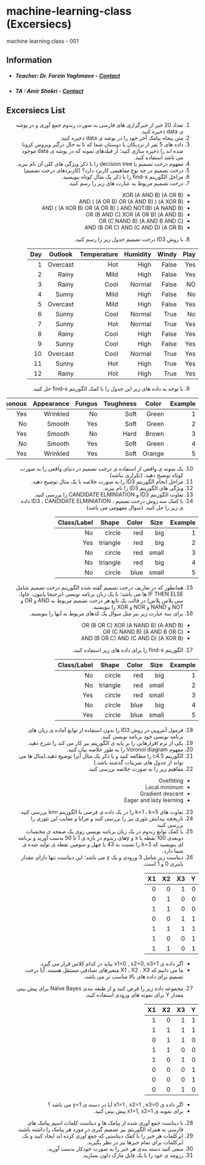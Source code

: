 # machine-learning-class (Excersiecs)

machine learning class - 001

## Information

- ##### Teacher: Dr. Farzin Yaghmaee - [Contact](mailto:f_yaghmaee@semnan.ac.ir)
- ##### TA : Amir Shokri - [Contact](mailto:amirsh.nll@gmail.com)

## Excersiecs List

<div dir="rtl">

1. تعداد 20 خبر از خبرگزاری های فارسی به صورت رندوم جمع آوری و در پوشه ی data ذخیره کنید.
2. متن پنجاه پیامک آخر خود را در پوشه ی data ذخیره کنید.
3. داده های 5 نفر از نزدیکان یا دوستان شما که تا به حال درگیر ویروس کرونا شده اند را ذخیره سازی کنید؛ از فیلدهای نمونه که در پوشه ی data موجود می باشد استفاده کنید.
4. مفهوم درخت تصمیم یا decision tree را با ذکر ویژگی های کلی آن نام ببرید.
5. درخت تصمیم در چه نوع مفاهیمی کاربرد دارد؟ (کاربردهای درخت تصمیم)
6. مراحل الگوریتم find-s را با ذکر یک مثال کوتاه بنویسید.
7. درخت تصمیم مربوط به عبارت های زیر را رسم کنید.

- (A OR B) XOR (A AND B)
- (A XOR B) AND ( (A OR B) OR (A AND B) )
- (A NAND B) AND ( (A XOR B) OR (A OR B) ) AND NOT(B)
- (A AND B) OR (B AND C) XOR (A OR B)
- (A AND B AND C) OR (C NAND B)
- (A OR B) AND (B OR C) AND (C AND D)

8. با روش ID3 درخت تصمیم جدول زیر را رسم کنید.

| Play | Windy | Humidity | Temperature | Outlook  | Day |
| ---- | ----- | -------- | ----------- | -------- | --- |
| Yes  | False | High     | Hot         | Overcast | 1   |
| Yes  | False | High     | Mild        | Rainy    | 2   |
| NO   | False | Normal   | Cool        | Rainy    | 3   |
| No   | False | High     | Mild        | Sunny    | 4   |
| Yes  | False | High     | Mild        | Overcast | 5   |
| No   | True  | Normal   | Cool        | Sunny    | 6   |
| Yes  | True  | Normal   | Hot         | Sunny    | 7   |
| Yes  | False | High     | Cool        | Rainy    | 8   |
| Yes  | False | High     | Cool        | Sunny    | 9   |
| Yes  | True  | Normal   | Cool        | Overcast | 10  |
| Yes  | True  | High     | Hot         | Sunny    | 11  |
| Yes  | True  | High     | Hot         | Rainy    | 12  |

9. با توجه به داده های زیر این جدول را با کمک الگوریتم find-s حل کنید.

| Example | Color  | Toughness | Fungus | Appearance | Poisonous |
| ------- | ------ | --------- | ------ | ---------- | --------- |
| 1       | Green  | Soft      | No     | Wrinkled   | Yes       |
| 2       | Green  | Soft      | Yes    | Smooth     | No        |
| 3       | Brown  | Hard      | No     | Smooth     | Yes       |
| 4       | Green  | Soft      | Yes    | Smooth     | No        |
| 5       | Orange | Soft      | Yes    | Wrinkled   | Yes       |

10. یک نمونه ی واقعی از استفاده ی درخت تصمیم در دنیای واقعی را به صورت کوتاه توضیح دهید. (تکراری نباشد)
11. مراحل انجام الگوریتم ID3 را به صورت خلاصه با یک مثال توضیح دهید.
12. ویژگی های الگوریتم ID3 را نام ببرید.
13. تفاوت الگوریتم ID3 و CANDIDATE ELMINIATION را بررسی کنید.
14. با کمک سه روش درخت تصمیم ، ID3 ، CANDIDATE ELMINIATION داده ی زیر را حل کنید. (سوال مفهومی می باشد)

| Example | Size  | Color | Shape    | Class/Label |
| ------- | ----- | ----- | -------- | ----------- |
| 1       | big   | red   | circle   | No          |
| 2       | big   | red   | triangle | Yes         |
| 3       | small | red   | circle   | No          |
| 4       | big   | red   | triangle | No          |
| 5       | small | blue  | circle   | No          |

15. همانطور که در تعاریف درخت تصمیم گفته شده الگوریتم درخت تصمیم شامل IF THEN ELSE ها می باشد؛ با یک زبان برنامه نویسی (ترجیحا پایتون، جاوا، سی پلاس پلاس) در قالب یک تابع هر درخت تصمیم مربوط به AND و OR و NOT و NAND و NOR و XOR را بنویسید.
16. برای سه عبارت زیر نیز مثل سوال یک کدهای مربوط به آنها را بنویسید.

- (A AND B) OR (B OR C) XOR (A NAND B)
- (A AND B OR C) OR (C NAND B)
- (A XOR B) AND (B OR C) AND (C AND D)

17. الگوریتم find-s را برای داده های زیر استفاده کنید.

| Example | Size  | Color | Shape    | Class/Label |
| ------- | ----- | ----- | -------- | ----------- |
| 1       | big   | red   | circle   | No          |
| 2       | small | red   | triangle | No          |
| 3       | small | red   | circle   | Yes         |
| 4       | big   | blue  | circle   | No          |
| 5       | small | blue  | circle   | Yes         |

18. فرمول آنتروپی در روش ID3 را بدون استفاده از توابع آماده ی زبان های برنامه نویسی خود برنامه نویسی کنید.
19. یکی از نرم افزارهایی را بر پایه ی الگوریتم بیز کار می کند را شرح دهید.
20. مفهوم Voronoi diagram را به طور خلاصه بیان کنید.
21. الگوریتم c4.5 را مطالعه کنید و با ذکر یک مثال آنرا توضیح دهید.(مثال ها می تواند از جدول های تمرینات گذشته باشد.)
22. مفاهیم زیر را به صورت خلاصه بررسی کنید.

- Ovefitting
- Local minimum
- Gradient descent
- Eager and lazy learning

23. تفاوت های k=1 ، k=5 را در یک داده ی فرضی با الگوریتم knn بررسی کنید.
24. تاریخچه پیدایش تئوری بیز را بررسی کنید و مزایا و معایب این تئوری را بررسی کنید.
25. با کمک توابع رندوم در یک زبان برنامه نویسی روی یک صفحه ی مختصات دوبعدی 100 نقطه با x و yهای رندوم در بازه ی 1 تا 50 بدست آورید و برنامه ای بنویسید که k=3 را نسبت به 43 یا چهل و سومین نقطه ی تولید شده ی شما دارد.
26. دیتاست زیر شامل 3 ورودی و یک y می باشد؛ این دیتاست تنها دارای مقدار باینری 0 و 1 است.

| Y   | X3  | X2  | X1  |
| --- | --- | --- | --- |
| 0   | 1   | 0   | 0   |
| 0   | 0   | 1   | 0   |
| 0   | 0   | 1   | 1   |
| 1   | 1   | 0   | 0   |
| 1   | 1   | 1   | 1   |
| 1   | 0   | 0   | 1   |
| 1   | 0   | 1   | 1   |

- اگر داده ی x1=0 , x2=0, x3=1 بیاید در کدام کلاس قرار می گیرد.
- ما می دانیم که X1 ، X2 ، X3 متغیرهای تصادفی مستقل هستند. آیا درخت تصمیم برای داده های بالا مناسب تر می باشد.

27. مجموعه داده زیر را فرض کنید و از طبقه بندی Naïve Bayes برای پیش بینی مقدار Y برای نمونه های ورودی استفاده کنید.

| Y   | X3  | X2  | X1  |
| --- | --- | --- | --- |
| 1   | 1   | 0   | 1   |
| 1   | 1   | 1   | 1   |
| 0   | 1   | 1   | 0   |
| 0   | 0   | 1   | 1   |
| 0   | 1   | 0   | 1   |
| 1   | 0   | 0   | 0   |
| 1   | 0   | 0   | 0   |
| 0   | 1   | 0   | 0   |

- اگر داده ی x1=1 , x2=1 , x3=0 آیا در دسته ی y=1 می باشد ؟
- برای نمونه ی x1=1, x2=1 پیش بینی کنید.

28. با دیتاست جمع آوری شده از پیامک ها و دیتاست کلمات اسپم پیامک های فارسی به همراه الگوریتم بیز تصمیم گیری در مورد هر پیامک را داشته باشید.
29. ابرکلمات هر خبر را با کمک دیتاستی که جمع آوری کرده اید ایجاد کنید و یک ابرکلمات برای تمام خبرها نیز در نظر بگیرید.
30. سعی کنید دسته بندی هر خبر را به صورت خودکار بدست آورید.
31. رزومه ی خود را با یک فایل مارک داون بسازید.

</div>
